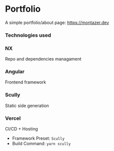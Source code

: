 # Portfolio

A simple portfolio/about page: https://montazer.dev

### Technologies used

### NX

Repo and dependencies managament

### Angular

Frontend framework

### Scully

Static side generation

### Vercel

CI/CD + Hosting

- Framework Preset: `Scully`
- Build Command: `yarn scully`
